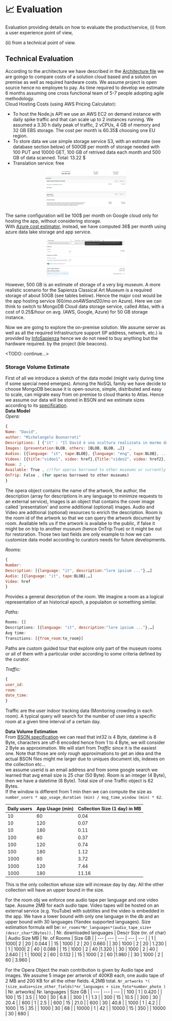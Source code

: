# :chart_with_upwards_trend: Evaluation 

Evaluation providing details on how to evaluate the product/service, 
(i) from a user experience point of view, 

(ii) from a technical point of view. 
## Technical Evaluation
According to the architecture we have described in the [Architecture file](Architecture.md) we are goingo to compare costs of a solution cloud based and a soluton on premise as well as required hardware costs. We assume project is open source hence no employee to pay. As time required to develop we estimate 6 months assuming one cross functional team of 5-7 people adopting agile methodology.  
Cloud Hosting Costs (using AWS Pricing Calculator):
- To host the Node.js API we use an AWS EC2 on demand instance with daily spike traffic and that can scale up to 2 instances running. We assumed a 3.30 h daily peak of traffic, 2 vCPUs, 4 GB of memory and 32 GB EBS storage. The cost per month is 60.35$ choosing one EU region.
-  To store data we use simple storage service S3, with an estimate (see database section below) of 500GB per month of storage needed with 100 PUT and 10000 GET, 100 GB of retrived data each month and 500 GB of data scanned. Total: 13.22 $
- Translation service: free
<p align="center">
  <img height="50%" width="50%" src="./img/AWScosts.png">
</p>   

The same configuration will be 100$ per month on Google cloud only for hosting the app, without considering storage.   
With [Azure cost estimator](https://azure.microsoft.com/it-it/pricing/calculator/), instead, we have computed 36$ per month using azure data lake storage and app service.
<p align="center">
  <img height="50%" width="50%" src="./img/azureCosts.png">
</p>   

However, 500 GB is an estimate of storage of a very big museum. A more realistic scenario for the Sapienza Classical Art Museum is a required storage of about 50GB (see tables below). Hence the major cost would be the app hosting service (60$/mo. on AWS and 20$/mo on Azure). Here we can think to switch to MongoDB Cloud data storage service, called Atlas, with a cost of 0.25$/hour on avg. (AWS, Google, Azure) for 50 GB storage instance.   

Now we are going to explore the on-premise solution. We assume server as well as all the required Infrastructure support (IP address, network, etc.) is provided by [InfoSapienza](https://web.uniroma1.it/infosapienza/) hence we do not need to buy anything but the hardware required. by the project (ble beacons).

<TODO: continue...>

### Storage Volume Estimate

First of all we introduce a sketch of the data model (might variy during time if some special need emerges). Among the NoSQL family we have decide to choose MongoDB because it is open-source, simple, distributed and easy to scale, can migrate easy from on premise to cloud thanks to Atlas. Hence we assume our data will be stored in BSON and we estimate sizes according to its [specification](http://bsonspec.org/spec.html).  
__Data Model__  
*Opera:*  
``` javascript
{ 
Name: "David",
author: "Michelangelo Buonarroti"
Descriptions: [ {"it" : "Il David è una scultura realizzata in marmo da ..."}, {"en" : "David is a masterpiece of Renaissance sculpture..."}, ...],
Images: {presentation:BLOB, others: [BLOB, BLOB, …]}  ,
Audios: [{language: "it", tape:BLOB}, {language: "eng", tape:BLOB}, ...] ,
Videos: [{title:"video1", video: href},{Title:"video2", video: href2}, ... ] ,
Room: 2 ,
Available: True , //(for operas borrowed to other museums or currently non available)
OnTrip: False , (for operas borrowed to other museums)
}
```
The opera object contains the name of the artwork, the author, the description (array for descriptions in any language to minimize requests to an external service), Images is an object that contains the cover image called 'presentation' and some additional (optional) images. Audio and Video are addtional (optional) resources to enrich the description. Room is the room id of the artwork so that we can query the artwork document by room. Available tells us if the artwork is availabe to the public, if false it might be on trip to another museum (hence OnTrip:True) or it might be out for restoration. Those two last fields are only example to how we can customize data model according to curators needs for future developments. 
    
*Rooms:*
```javascript
{
Number: 
Description: [{language: "it", description:"lore ipsium ..."},…]
Audio: [{language: "it", tape:BLOB},…] 
Video: href
}
```
Provides a general description of the room. We imagine a room as a logical representation of an historical epoch, a populaiton or something similar.
   
 *Paths:*
```javascript
Rooms: []
Descriptions: [{language: "it", description:"lore ipsium ..."},…]
Avg time:
Transitions: [{from_room:to_room}]
```
Paths are custom guided tour that explore only part of the museum rooms or all of them with a particular order according to some criteria defined by the curator.

  
*Traffic:*
```javascript
{
user_id:
room:
date_time:
}
```
Traffic are the user indoor tracking data (Monitoring crowding in each room). A typical query will search for the number of user into  a specific room at a given time interval of a certain day.

__Data Volume Estimation__  
From [BSON specification](http://bsonspec.org/spec.html) we can read that int32 is 4 Byte, datetime is 8 Byte, characters are utf-8 encoded hence from 1 to 4 Byte, we will consider 2 Byte as approximation. 
We will start from *Traffic* since it is the easiest one. Note that those are only rough approximations to get an idea and the actual BSON files might me larger due to uniques document ids, indexes on the collection etc...  
we assume userid is an email address and from some google search we learned that avg email size is 25 char (50 Byte). Room is an integer (4 Byte), then we have a datetime (8 Byte). Total size of one Traffic object is 62 Bytes.   
If the window is different from 1 min then we can compute the size as ```number_users * app_usage_duration (min) / msg_time_window (min) * 62```.  

| Daily users | App Usage (min) | Collection Size (1 day) in MB |
| --- | --- | --- |
| 10 | 60 | 0.04 |
| 10 | 120 | 0.07 |
| 10 | 180 | 0.11 |
| 100 | 60 | 0.37 |
| 100 | 120 | 0.74 |
| 100 | 180 | 1.12 |
| 1000 | 60 | 3.72 |
| 1000 | 120 | 7.44 |
| 1000 | 180 | 11.16 |

This is the only collection whose size will increase day by day. All the other collection will have an upper bound in the size. 
  
For the room obj we enforce one audio tape per language and one video tape. Assume 2MB for each audio tape. Video tapes will be hosted on an external service (e.g. YouTube) with subtitles and the video is embedded in the app. We have a lower bound with only one language in the db and an upper bound with 30 languages (Yandex supported languages). Size estimation formula will be: ```nr_rooms*Nr_languages*(audio_tape_size+(descr_char*2Bytes))```.
| Nr. downloaded languages | Descr Size (nr. of char) | Audio Size MB | Nr. of Rooms | Size GB |
| --- | --- | --- | --- | --- |
| 1 | 1000| 2 | 20 | 0.044 |
| 15 | 1000 | 2 | 20 | 0.660 |
| 30 | 1000 | 2 | 20 | 1.230  |
| 1 | 1000| 2 | 40 | 0.088 |
| 15 | 1000 | 2 | 40 |1.320  |
| 30 | 1000 | 2 | 40 | 2.640  |
| 1 | 1000| 2 | 60 | 0.132 |
| 15 | 1000 | 2 | 60 |1.980 |
| 30 | 1000 | 2 | 60 | 3.960 |

For the Opera Object the main contribution is given by Audio tape and images. We assume 5 image per artwrok of 400KB each, one audio tape of 2 MB and 200 KB for all the other fields. 4,2MB total.
```Nr_artworks *( (size_audio+size_other_fields)*nr_languages + size_foto*number_photo )```
| Nr. artworks| Nr. languages | Size GB |
| --- | --- | --- |
| 100 | 1 |  0.420 |
| 100 | 15 | 3.5  |
| 100 | 30 | 6.8  |
| 300 | 1 |  1.3 |
| 300 | 15 |  10.5 |
| 300 | 30 |  20.4 |
| 600 | 1 |  2.5 |
| 600 | 15 | 21.0  |
| 600 | 30 |  40.8 |
| 1000 | 1 |  4.2 |
| 1000 | 15 |  35 |
| 1000 | 30 |  68 |
| 10000 | 1 |  42 |
| 10000 | 15 |  350 |
| 10000 | 30 |  680 |
